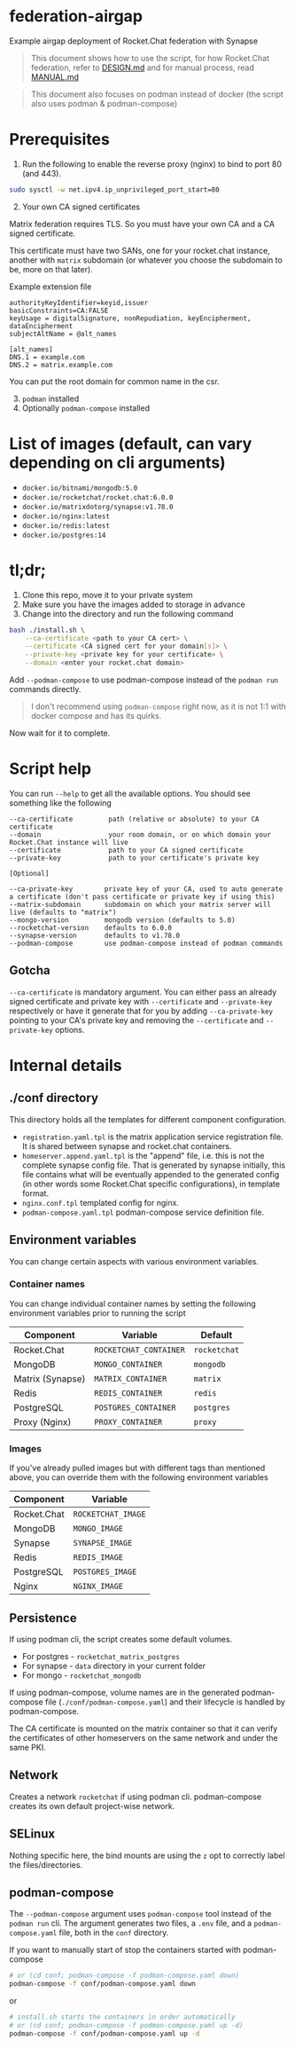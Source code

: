 # federation-airgap
Example airgap deployment of Rocket.Chat federation with Synapse

> This document shows how to use the script, for how Rocket.Chat federation, refer to [DESIGN.md](./DESIGN.md) and for manual process, read [MANUAL.md](./MANUAL.md)

> This document also focuses on podman instead of docker (the script also uses podman & podman-compose)

# Prerequisites

1. Run the following to enable the reverse proxy (nginx) to bind to port 80 (and 443).

```sh
sudo sysctl -w net.ipv4.ip_unprivileged_port_start=80
```

2. Your own CA signed certificates

Matrix federation requires TLS. So you must have your own CA and a CA signed certificate.

This certificate must have two SANs, one for your rocket.chat instance, another with `matrix` subdomain (or whatever you choose the subdomain to be, more on that later).

Example extension file
```
authorityKeyIdentifier=keyid,issuer
basicConstraints=CA:FALSE
keyUsage = digitalSignature, nonRepudiation, keyEncipherment, dataEncipherment
subjectAltName = @alt_names

[alt_names]
DNS.1 = example.com
DNS.2 = matrix.example.com
```
You can put the root domain for common name in the csr.

3. `podman` installed 
4. Optionally `podman-compose` installed

# List of images (default, can vary depending on cli arguments)

- `docker.io/bitnami/mongodb:5.0`
- `docker.io/rocketchat/rocket.chat:6.0.0`
- `docker.io/matrixdotorg/synapse:v1.78.0`
- `docker.io/nginx:latest`
- `docker.io/redis:latest`
- `docker.io/postgres:14`

# tl;dr;

1. Clone this repo, move it to your private system
2. Make sure you have the images added to storage in advance
3. Change into the directory and run the following command

```sh
bash ./install.sh \
	--ca-certificate <path to your CA cert> \
	--certificate <CA signed cert for your domain[s]> \
	--private-key <private key for your certificate> \
	--domain <enter your rocket.chat domain>
```

Add `--podman-compose` to use podman-compose instead of the `podman run` commands directly.

> I don't recommend using `podman-compose` right now, as it is not 1:1 with docker compose and has its quirks.

Now wait for it to complete.

# Script help

You can run `--help` to get all the available options. You should see something like the following

```text
--ca-certificate         path (relative or absolute) to your CA certificate
--domain                 your room domain, or on which domain your Rocket.Chat instance will live
--certificate            path to your CA signed certificate
--private-key            path to your certificate's private key

[Optional]

--ca-private-key        private key of your CA, used to auto generate a certificate (don't pass certificate or private key if using this)
--matrix-subdomain      subdomain on which your matrix server will live (defaults to "matrix")
--mongo-version         mongodb version (defaults to 5.0)
--rocketchat-version    defaults to 6.0.0
--synapse-version       defaults to v1.78.0
--podman-compose        use podman-compose instead of podman commands
```

## Gotcha

`--ca-certificate` is mandatory argument. You can either pass an already signed certificate and private key with `--certificate` and `--private-key` respectively or have it generate that for you by adding `--ca-private-key` pointing to your CA's private key and removing the `--certificate` and `--private-key` options.

# Internal details

## ./conf directory

This directory holds all the templates for different component configuration. 
- `registration.yaml.tpl` is the matrix application service registration file. It is shared between synapse and rocket.chat containers.
- `homeserver.append.yaml.tpl` is the "append" file, i.e. this is not the complete synapse config file. That is generated by synapse initially, this file contains what will be eventually appended to the generated config (in other words some Rocket.Chat specific configurations), in template format.
- `nginx.conf.tpl` templated config for nginx.
- `podman-compose.yaml.tpl` podman-compose service definition file. 

## Environment variables

You can change certain aspects with various environment variables.

### Container names

You can change individual container names by setting the following environment variables prior to running the script

| Component        | Variable               | Default      |
| ---------------- | ---------------------- | ------------ |
| Rocket.Chat      | `ROCKETCHAT_CONTAINER` | `rocketchat` |
| MongoDB          | `MONGO_CONTAINER`      | `mongodb`    |
| Matrix (Synapse) | `MATRIX_CONTAINER`     | `matrix`     |
| Redis            | `REDIS_CONTAINER`      | `redis`      |
| PostgreSQL       | `POSTGRES_CONTAINER`   | `postgres`   |
| Proxy (Nginx)    | `PROXY_CONTAINER`      | `proxy`      |

### Images

If you've already pulled images but with different tags than mentioned above, you can override them with the following environment variables

| Component   | Variable           |
| ----------- | ------------------ |
| Rocket.Chat | `ROCKETCHAT_IMAGE` |
| MongoDB     | `MONGO_IMAGE`      |
| Synapse     | `SYNAPSE_IMAGE`    |
| Redis       | `REDIS_IMAGE`      |
| PostgreSQL  | `POSTGRES_IMAGE`   |
| Nginx       | `NGINX_IMAGE`      |

## Persistence

If using podman cli, the script creates some default volumes. 
- For postgres - `rocketchat_matrix_postgres`
- For synapse - `data` directory in your current folder
- For mongo - `rocketchat_mongodb`

If using podman-compose, volume names are in the generated podman-compose file (`./conf/podman-compose.yaml`) and their lifecycle is handled by podman-compose.

The CA certificate is mounted on the matrix container so that it can verify the certificates of other homeservers on the same network and under the same PKI.

## Network

Creates a network `rocketchat` if using podman cli. podman-compose creates its own default project-wise network.

## SELinux

Nothing specific here, the bind mounts are using the `z` opt to correctly label the files/directories.

## podman-compose

The `--podman-compose` argument uses `podman-compose` tool instead of the `podman run` cli. The argument generates two files, a `.env` file, and a `podman-compose.yaml` file, both in the `conf` directory. 

If you want to manually start of stop the containers started with podman-compose
```sh
# or (cd conf; podman-compose -f podman-compose.yaml down)
podman-compose -f conf/podman-compose.yaml down
```
or
```sh
# install.sh starts the containers in order automatically
# or (cd conf; podman-compose -f podman-compose.yaml up -d)
podman-compose -f conf/podman-compose.yaml up -d
```
